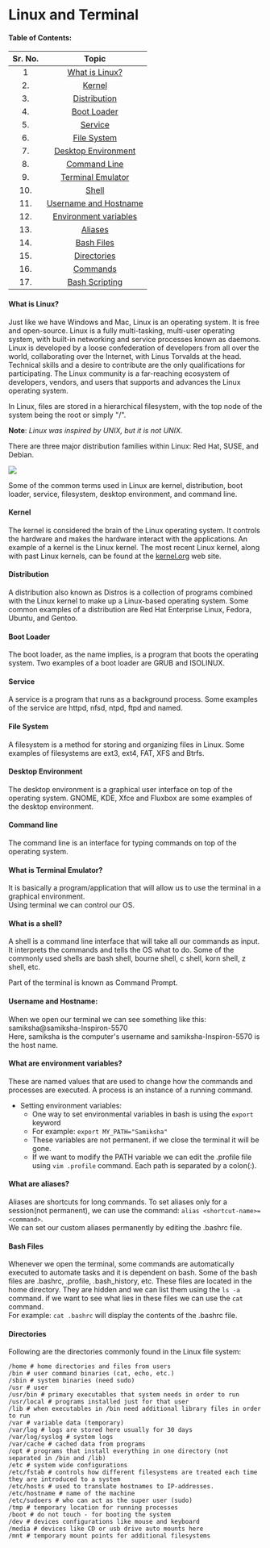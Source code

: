 # Linux and Terminal

#### Table of Contents:

| Sr. No. | Topic                      
|:-------:|:-------------:        
| 1       | <a href="https://github.com/samikshakute/Linux-and-Terminal#what-is-linux">What is Linux?</a>        
| 2.      | <a href="https://github.com/samikshakute/Linux-and-Terminal#kernel">Kernel</a>                
| 3.      | <a href="https://github.com/samikshakute/Linux-and-Terminal#distribution">Distribution</a>          
| 4.      | <a href="https://github.com/samikshakute/Linux-and-Terminal#boot-loader">Boot Loader</a>           
| 5.      | <a href="https://github.com/samikshakute/Linux-and-Terminal#service">Service</a>               
| 6.      | <a href="https://github.com/samikshakute/Linux-and-Terminal#file-system">File System</a>           
| 7.      | <a href="https://github.com/samikshakute/Linux-and-Terminal#desktop-environment">Desktop Environment</a>   
| 8.      | <a href="https://github.com/samikshakute/Linux-and-Terminal#command-line">Command Line</a>          
| 9.      | <a href="https://github.com/samikshakute/Linux-and-Terminal#what-is-terminal-emulator">Terminal Emulator</a>     
| 10.     | <a href="https://github.com/samikshakute/Linux-and-Terminal#what-is-a-shell">Shell</a>                 
| 11.     | <a href="https://github.com/samikshakute/Linux-and-Terminal#username-and-hostname">Username and Hostname</a>                      
| 12.     | <a href="https://github.com/samikshakute/Linux-and-Terminal#what-are-environment-variables">Environment variables</a>             
| 13.     | <a href="https://github.com/samikshakute/Linux-and-Terminal#what-are-aliases">Aliases</a>                                         
| 14.     | <a href="https://github.com/samikshakute/Linux-and-Terminal#bash-files">Bash Files</a>
| 15.     | <a href="https://github.com/samikshakute/Linux-and-Terminal#directories">Directories</a>
| 16.     | <a href="https://github.com/samikshakute/Linux-and-Terminal/tree/main/commands/README.md">Commands</a>   
| 17.     | <a href="https://github.com/samikshakute/Linux-and-Terminal/tree/main/Bash%20Scripting">Bash Scripting</a>              

#### What is Linux?
Just like we have Windows and Mac, Linux is an operating system. It is free and open-source.
Linux is a fully multi-tasking, multi-user operating system, with built-in networking and service processes known as daemons.
Linux is developed by a loose confederation of developers from all over the world, collaborating over the Internet, with Linus Torvalds at the head. Technical skills and a desire to contribute are the only qualifications for participating.
The Linux community is a far-reaching ecosystem of developers, vendors, and users that supports and advances the Linux operating system.

In Linux, files are stored in a hierarchical filesystem, with the top node of the system being the root or simply "/".

**Note**: *Linux was inspired by UNIX, but it is not UNIX.*

There are three major distribution families within Linux: Red Hat, SUSE, and Debian. 

<img src="https://courses.edx.org/assets/courseware/v1/1d8c97abd237dcd44a5fe5464f6521ac/asset-v1:LinuxFoundationX+LFS101x+2T2021+type@asset+block/chapter01_The_Linux_Kernel_Distribution_Families_and_Individual_Distributions.png">

Some of the common terms used in Linux are kernel, distribution, boot loader, service, filesystem, desktop environment, and command line.
#### Kernel
The kernel is considered the brain of the Linux operating system. It controls the hardware and makes the hardware interact with the applications. An example of a kernel is the Linux kernel. The most recent Linux kernel, along with past Linux kernels, can be found at the <a href="https://kernel.org/">kernel.org</a> web site.

#### Distribution
A distribution also known as Distros is a collection of programs combined with the Linux kernel to make up a Linux-based operating system. Some common examples of a distribution are Red Hat Enterprise Linux, Fedora, Ubuntu, and Gentoo.

#### Boot Loader
The boot loader, as the name implies, is a program that boots the operating system. Two examples of a boot loader are GRUB and ISOLINUX.

#### Service
A service is a program that runs as a background process. Some examples of the service are httpd, nfsd, ntpd, ftpd and named.

#### File System
A filesystem is a method for storing and organizing files in Linux. Some examples of filesystems are ext3, ext4, FAT, XFS and Btrfs.

#### Desktop Environment
The desktop environment is a graphical user interface on top of the operating system. GNOME, KDE, Xfce and Fluxbox are some examples of the desktop environment.

#### Command line
The command line is an interface for typing commands on top of the operating system.

#### What is Terminal Emulator?
It is basically a program/application that will allow us to use the terminal in a graphical environment. </br>
Using terminal we can control our OS.

#### What is a shell?
A shell is a command line interface that will take all our commands as input. It interprets the commands and tells the OS what to do. Some of the commonly used shells are bash shell, bourne shell, c shell, korn shell, z shell, etc. </br>

Part of the terminal is known as Command Prompt.

#### Username and Hostname:
When we open our terminal we can see something like this: samiksha@samiksha-Inspiron-5570 </br>
Here, samiksha is the computer's username and samiksha-Inspiron-5570 is the host name.

#### What are environment variables?
These are named values that are used to change how the commands and processes are executed. 
A process is an instance of a running command.
  - Setting environment variables:
    - One way to set environmental variables in bash is using the `export` keyword </br>
    - For example: `export MY_PATH="Samiksha"`
    - These variables are not permanent. if we close the terminal it will be gone.
    - If we want to modify the PATH variable we can edit the .profile file using `vim .profile` command. Each path is separated by a colon(:).

#### What are aliases?
Aliases are shortcuts for long commands. To set aliases only for a session(not permanent), we can use the command: `alias <shortcut-name>=<command>`.<br>
We can set our custom aliases permanently by editing the .bashrc file.

#### Bash Files
Whenever we open the terminal, some commands are automatically executed to automate tasks and it is dependent on bash.
Some of the bash files are .bashrc, .profile, .bash_history, etc. These files are located in the home directory. They are hidden and we can list them using the `ls -a` command. if we want to see what lies in these files we can use the `cat` command. </br>
For example: `cat .bashrc` will display the contents of the .bashrc file.

#### Directories
Following are the directories commonly found in the Linux file system:
~~~
/home # home directories and files from users
/bin # user command binaries (cat, echo, etc.)
/sbin # system binaries (need sudo)
/usr # user 
/usr/bin # primary executables that system needs in order to run
/usr/local # programs installed just for that user
/lib # when executables in /bin need additional library files in order to run
/var # variable data (temporary)
/var/log # logs are stored here usually for 30 days
/var/log/syslog # system logs
/var/cache # cached data from programs
/opt # programs that install everything in one directory (not separated in /bin and /lib)
/etc # system wide configurations
/etc/fstab # controls how different filesystems are treated each time they are introduced to a system
/etc/hosts # used to translate hostnames to IP-addresses. 
/etc/hostname # name of the machine
/etc/sudoers # who can act as the super user (sudo)
/tmp # temporary location for running processes
/boot # do not touch - for booting the system
/dev # devices configurations like mouse and keyboard
/media # devices like CD or usb drive auto mounts here
/mnt # temporary mount points for additional filesystems
~~~
